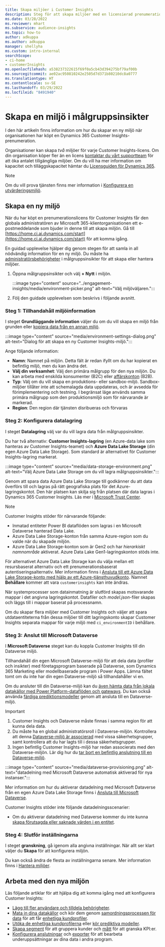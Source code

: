 ```yaml
---
title: Skapa miljöer i Customer Insights
description: Steg för att skapa miljöer med en licensierad prenumeration för Dynamics 365 Customer Insights.
ms.date: 03/28/2022
ms.reviewer: mhart
ms.subservice: audience-insights
ms.topic: how-to
author: adkuppa
ms.author: adkuppa
manager: shellyha
ms.custom: intro-internal
searchScope:
- ci-home
- customerInsights
ms.openlocfilehash: a538237322615f69f0a5cb43d394275bf79af00b
ms.sourcegitcommit: ae02ac950810242e2505d7d371b80210dc8a0777
ms.translationtype: HT
ms.contentlocale: sv-SE
ms.lasthandoff: 03/29/2022
ms.locfileid: "8491940"
---
```

# <a name="create-an-environment-in-audience-insights"></a>Skapa en miljö i målgruppsinsikter

I den här artikeln finns information om hur du skapar en ny miljö när organisationen har köpt en Dynamics 365 Customer Insights-prenumeration. 

Organisationer kan skapa *två* miljöer för varje Customer Insights-licens. Om din organisation köper fler än en licens [kontaktar du vårt supportteam](https://go.microsoft.com/fwlink/?linkid=2079641) för att öka antalet tillgängliga miljöer. Om du vill ha mer information om kapacitet och tilläggskapacitet hämtar du [Licensguiden för Dynamics 365](https://go.microsoft.com/fwlink/?LinkId=866544).

> [!NOTE]
> Om du vill prova tjänsten finns mer information i [Konfigurera en utvärderingsmiljö](../trial-signup.md).

## <a name="create-a-new-environment"></a>Skapa en ny miljö

När du har köpt en prenumerationslicens för Customer Insights får den globala administratören av Microsoft 365-klientorganisationen ett e-postmeddelande som bjuder in denne till att skapa miljön. Gå till [https://home.ci.ai.dynamics.com/start](https://home.ci.ai.dynamics.com/start) för att komma igång. 

En guidad upplevelse hjälper dig genom stegen för att samla in all nödvändig information för en ny miljö. Du måste ha [administratörsbehörigheter](permissions.md) i målgruppsinsikter för att skapa eller hantera miljöer.

1. Öppna målgruppsinsikter och välj **+ Nytt** i miljön.
  
   :::image type="content" source="../engagement-insights/media/environment-picker.png" alt-text="Välj miljöväljaren.":::

1. Följ den guidade upplevelsen som beskrivs i följande avsnitt.

### <a name="step-1-provide-environment-information"></a>Steg 1: Tillhandahåll miljöinformation

I steget **Grundläggande information** väljer du om du vill skapa en miljö från grunden eller [kopiera data från en annan miljö](manage-environments.md#copy-the-environment-configuration).

   :::image type="content" source="media/environment-settings-dialog.png" alt-text="Dialog för att skapa en ny Customer Insights-miljö.":::

Ange följande information:
   - **Namn**: Namnet på miljön. Detta fält är redan ifyllt om du har kopierat en befintlig miljö, men du kan ändra det.
   - **Välj din verksamhet**: Välj den primära målgrupp för den nya miljön. Du kan arbeta med enskilda konsumenter (B2C) eller [affärskonton](work-with-business-accounts.md) (B2B).
   - **Typ**: Välj om du vill skapa en produktions- eller sandbox-miljö. Sandbox-miljöer tillåter inte att schemalagda data uppdateras, och är avsedda för förimplementering och testning. I begränsat läge används samma primära målgrupp som den produktionsmiljö som för närvarande är markerad.
   - **Region**: Den region där tjänsten disribueras och förvaras

### <a name="step-2-configure-data-storage"></a>Steg 2: Konfigurera datalagring

I steget **Datalagring** välj var du vill lagra data från målgruppsinsikter.

Du har två alternativ: **Customer Insights-lagring** (en Azure-data lake som hanteras av Customer Insights-teamet) och **Azure Data Lake Storage** (din egen Azure Data Lake Storage). Som standard är alternativet för Customer Insights-lagring markerat.

:::image type="content" source="media/data-storage-environment.png" alt-text="Välj Azure Data Lake Storage om du vill lagra målgruppsinsikter.":::

Genom att spara data Azure Data Lake Storage till godkänner du att data överförs till och lagras på rätt geografiska plats för det Azure-lagringskontot. Den här platsen kan skilja sig från platsen där data lagras i Dynamics 365 Customer Insights. Läs mer i [Microsoft Trust Center](https://www.microsoft.com/trust-center).

> [!NOTE]
> Customer Insights stöder för närvarande följande:
> - Inmatad entiteter Power BI dataflöden som lagras i en Microsoft Dataverse hanterad Data Lake.  
> - Azure Data Lake Storage-konton från samma Azure-region som du valde när du skapade miljön.
> - Azure Data Lake Storage-konton som är Gen2 och har *hierarkiskt namnområde* aktiverat. Azure Data Lake Gen1-lagringskonton stöds inte.

För alternativet Azure Data Lake Storage kan du välja mellan ett resursbaserat alternativ och ett prenumerationsbaserat autentiseringsalternativ. Mer information finns i [Ansluta till ett Azure Data Lake Storage-konto med hjälp av ett Azure-tjänsthuvudkonto](connect-service-principal.md). Namnet **Behållare** kommer att vara `customerinsights` kan inte ändras.

När systemprocesser som datainmatning är slutförd skapas motsvarande mappar i det angivna lagringskontot. Datafiler och *model.json*-filer skapas och läggs till i mappar baserat på processnamn.

Om du skapar flera miljöer med Customer Insights och väljer att spara utdataentiteterna från dessa miljöer till ditt lagringskonto skapar Customer Insights separata mappar för varje miljö med `ci_environmentID` i behållare.

### <a name="step-3-connect-to-microsoft-dataverse"></a>Steg 3: Anslut till Microsoft Dataverse
   
I **Microsoft Dataverse** steget kan du koppla Customer Insights till din Dataverse miljö.

Tillhandahåll din egen Microsoft Dataverse-miljö för att dela data (profiler och insikter) med företagsprogram baserade på Dataverse, som Dynamics 365 Marketing eller modellbaserade program i Power Apps. Lämna fältet tomt om du inte har din egen Dataverse-miljö så tillhandahåller vi en.

Om du ansluter till din Dataverse-miljö kan du [även hämta data från lokala datakällor med Power Platform-dataflöden och gateways](data-sources.md#add-data-from-on-premises-data-sources). Du kan också använda [färdiga prediktionsmodeller](predictions-overview.md?tabs=b2c#out-of-box-models) genom att ansluta till en Dataverse-miljö.

> [!IMPORTANT]
> 1. Customer Insights och Dataverse måste finnas i samma region för att kunna dela data.
> 1. Du måste ha en global administratörsroll i Dataverse-miljön. Kontrollera att denna [Dataverse-miljö är associerad](/power-platform/admin/control-user-access#associate-a-security-group-with-a-dataverse-environment) med vissa säkerhetsgrupper, samt kontrollera att du har lagts till i dessa säkerhetsgrupper.
> 1. Ingen befintlig Customer Insights-miljö har redan associerats med den Dataverse-miljön. Lär dig hur du [tar bort en befintlig anslutning till en Dataverse-miljö](manage-environments.md#remove-an-existing-connection-to-a-dataverse-environment).

:::image type="content" source="media/dataverse-provisioning.png" alt-text="datadelning med Microsoft Dataverse automatisk aktiverad för nya instanser.":::

Mer information om hur du aktiverar datadelning med Microsoft Dataverse från en egen Azure Data Lake Storage finns i [Ansluta till Microsoft Dataverse](manage-environments.md#connect-to-microsoft-dataverse).

Customer Insights stöder inte följande datadelningsscenarier:
- Om du aktiverar datadelning med Dataverse kommer du inte kunna [skapa förutsagda eller saknade värden i en entitet](predictions.md).

### <a name="step-4-finalize-the-settings"></a>Steg 4: Slutför inställningarna

I steget **granskning**, gå igenom alla angivna inställningar. När allt ser klart väljer du **Skapa** för att konfigurera miljön. 

Du kan också ändra de flesta av inställningarna senare. Mer information finns i [Hantera miljöer](manage-environments.md).

## <a name="work-with-your-new-environment"></a>Arbeta med den nya miljön

Läs följande artiklar för att hjälpa dig att komma igång med att konfigurera Customer Insights: 

- [Lägg till fler användare och tilldela behörigheter](permissions.md).
- [Mata in dina datakällor](data-sources.md) och kör dem genom [samordningsprocessen för data](data-unification.md) för att får [enhetliga kundprofiler](customer-profiles.md).
- [Utöka de enhetliga kundprofilerna](enrichment-hub.md) eller [kör prediktiva modeller](predictions-overview.md).
- [Skapa segment](segments.md) för att gruppera kunder och [mått](measures.md) för att granska KPI:er.
- [Konfigurera anslutningar](connections.md) och [exporter](export-destinations.md) för att bearbeta underuppsättningar av dina data i andra program.
